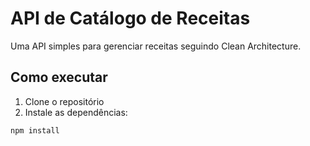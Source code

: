 # API de Catálogo de Receitas

Uma API simples para gerenciar receitas seguindo Clean Architecture.

## Como executar

1. Clone o repositório
2. Instale as dependências:
```bash
npm install